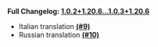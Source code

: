 **Full Changelog: [1.0.2+1.20.6...1.0.3+1.20.6](https://github.com/UltimatChamp/FabricBetterGrass/compare/1.0.2+1.20.6...1.0.3+1.20.6)**

- Italian translation [**(#9)**](https://github.com/UltimatChamp/FabricBetterGrass/pull/9)
- Russian translation [**(#10)**](https://github.com/UltimatChamp/FabricBetterGrass/pull/10)
